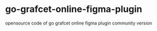 # go-grafcet-online-figma-plugin
opensource code of go grafcet online figma plugin community version
